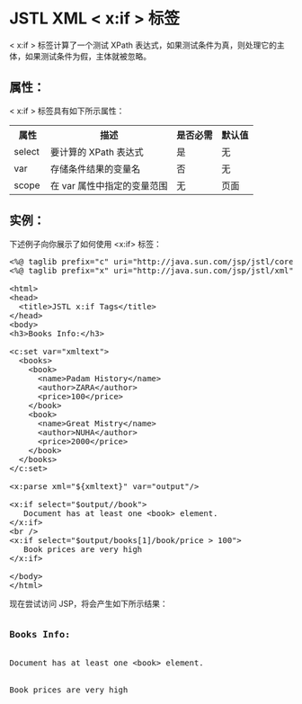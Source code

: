 # JSTL XML < x:if > 标签

< x:if > 标签计算了一个测试 XPath 表达式，如果测试条件为真，则处理它的主体，如果测试条件为假，主体就被忽略。

## 属性：

< x:if > 标签具有如下所示属性：

<table class="table table-bordered">
<tr><th style="width:15%">属性</th><th>描述 </th><th>是否必需</th><th>默认值</th></tr>
<tr><td>select</td><td>要计算的 XPath 表达式</td><td>是</td><td>无</td></tr>
<tr><td>var</td><td>存储条件结果的变量名</td><td>否</td><td>无</td></tr>
<tr><td>scope</td><td>在 var 属性中指定的变量范围</td><td>无</td><td>页面</td></tr>
</table>

## 实例：

下述例子向你展示了如何使用 <x:if> 标签：

<pre class="prettyprint notranslate tryit">
&lt;%@ taglib prefix="c" uri="http://java.sun.com/jsp/jstl/core" %&gt;
&lt;%@ taglib prefix="x" uri="http://java.sun.com/jsp/jstl/xml" %&gt;

&lt;html&gt;
&lt;head&gt;
  &lt;title&gt;JSTL x:if Tags&lt;/title&gt;
&lt;/head&gt;
&lt;body&gt;
&lt;h3&gt;Books Info:&lt;/h3&gt;

&lt;c:set var="xmltext"&gt;
  &lt;books&gt;
    &lt;book&gt;
      &lt;name&gt;Padam History&lt;/name&gt;
      &lt;author&gt;ZARA&lt;/author&gt;
      &lt;price&gt;100&lt;/price&gt;
    &lt;/book&gt;
    &lt;book&gt;
      &lt;name&gt;Great Mistry&lt;/name&gt;
      &lt;author&gt;NUHA&lt;/author&gt;
      &lt;price&gt;2000&lt;/price&gt;
    &lt;/book&gt;
  &lt;/books&gt;
&lt;/c:set&gt;

&lt;x:parse xml="${xmltext}" var="output"/&gt;

&lt;x:if select="$output//book"&gt;
   Document has at least one &lt;book&gt; element.
&lt;/x:if&gt;
&lt;br /&gt;
&lt;x:if select="$output/books[1]/book/price &gt; 100"&gt;
   Book prices are very high
&lt;/x:if&gt;

&lt;/body&gt;
&lt;/html&gt;
</pre>

现在尝试访问 JSP，将会产生如下所示结果：

<pre class="result notranslate">
<h3>Books Info:</h3>
Document has at least one &lt;book&gt; element.
<br />
Book prices are very high
</pre>

